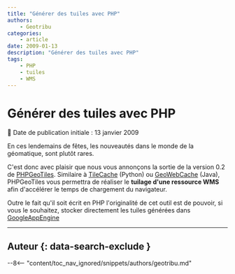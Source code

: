 ```yaml
---
title: "Générer des tuiles avec PHP"
authors:
    - Geotribu
categories:
    - article
date: 2009-01-13
description: "Générer des tuiles avec PHP"
tags:
    - PHP
    - tuiles
    - WMS
---
```


# Générer des tuiles avec PHP

:calendar: Date de publication initiale : 13 janvier 2009

En ces lendemains de fêtes, les nouveautés dans le monde de la géomatique, sont plutôt rares.

C'est donc avec plaisir que nous vous annonçons la sortie de la version 0.2 de [PHPGeoTiles](http://www.geowebdeveloper.com/phpgeotiles/). Similaire à [TileCache](http://www.tilecache.org/) (Python) ou [GeoWebCache](http://geowebcache.org/trac) (Java), PHPGeoTiles vous permettra de réaliser le **tuilage d'une ressource WMS** afin d'accélérer le temps de chargement du navigateur.

Outre le fait qu'il soit écrit en PHP l'originalité de cet outil est de pouvoir, si vous le souhaitez, stocker directement les tuiles générées dans [GoogleAppEngine](http://code.google.com/intl/fr/appengine/)

----

## Auteur {: data-search-exclude }

--8<-- "content/toc_nav_ignored/snippets/authors/geotribu.md"
